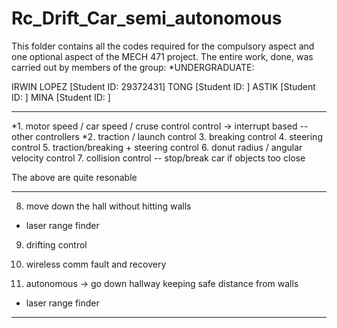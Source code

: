 # Rc_Drift_Car_semi_autonomous

This folder contains all the codes required for the compulsory aspect 
and one optional aspect of the MECH 471 project. 
The entire work, done, was carried out by members of the group: 
*UNDERGRADUATE: 
 
IRWIN LOPEZ [Student ID: 29372431] 
TONG [Student ID: ]
ASTIK [Student ID: ]
MINA [Student ID: ]

************************************************************************************************** 

*1. motor speed / car speed / cruse control control
	-> interrupt based -- other controllers
*2. traction / launch control
3. breaking control
4. steering control
5. traction/breaking + steering control
6. donut radius / angular velocity control
7. collision control			-- stop/break car if objects too close

The above are quite resonable

***************

8. move down the hall without hitting walls
- laser range finder

9. drifting control

10. wireless comm fault and recovery

11. autonomous -> go down hallway keeping safe distance from walls
- laser range finder

************************************************************************************************** 
